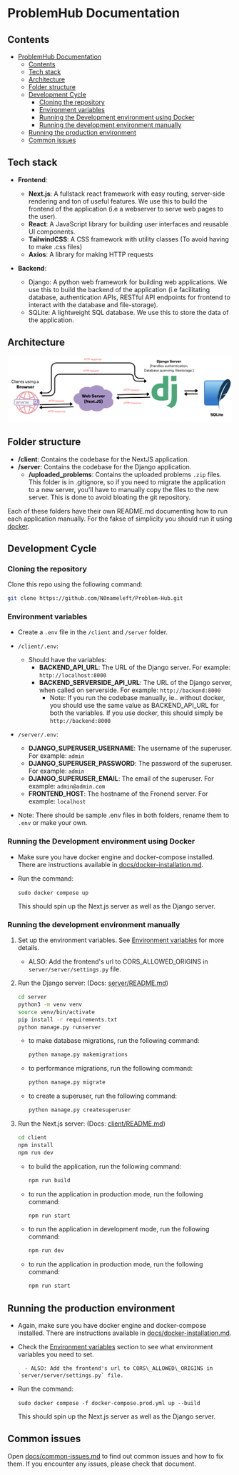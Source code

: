 # ProblemHub Documentation

## Contents

- [ProblemHub Documentation](#problemhub-documentation)
  - [Contents](#contents)
  - [Tech stack](#tech-stack)
  - [Architecture](#architecture)
  - [Folder structure](#folder-structure)
  - [Development Cycle](#development-cycle)
    - [Cloning the repository](#cloning-the-repository)
    - [Environment variables](#environment-variables)
    - [Running the Development environment using Docker](#running-the-development-environment-using-docker)
    - [Running the development environment manually](#running-the-development-environment-manually)
  - [Running the production environment](#running-the-production-environment)
  - [Common issues](#common-issues)

## Tech stack

- **Frontend**: 
  - **Next.js**: A fullstack react framework with easy routing, server-side rendering and ton of useful features. We use this to build the frontend of the application (i.e a webserver to serve web pages to the user).
  - **React**: A JavaScript library for building user interfaces and reusable UI components.
  - **TailwindCSS**: A CSS framework with utility classes (To avoid having to make .css files)
  - **Axios**: A library for making HTTP requests

- **Backend**:
  - Django: A python web framework for building web applications. We use this to build the backend of the application (i.e facilitating database, authentication APIs, RESTful API endpoints for frontend to interact with the database and file-storage).
  - SQLite: A lightweight SQL database. We use this to store the data of the application.

## Architecture

![Architecture](static/images/architecture.png)

## Folder structure

- **/client**: Contains the codebase for the NextJS application.
- **/server**: Contains the codebase for the Django application.
  - **/uploaded_problems**: Contains the uploaded problems `.zip` files. This folder is in .gitignore, so if you need to migrate the application to a new server, you'll have to manually copy the files to the new server. This is done to avoid bloating the git repository.

Each of these folders have their own README.md documenting how to run each application manually. For the fakse of simplicity you should run it using [docker](#running-the-development-environment).

## Development Cycle

### Cloning the repository
Clone this repo using the following command:

```bash
git clone https://github.com/N0nameleft/Problem-Hub.git
```

### Environment variables

- Create a `.env` file in the `/client` and `/server` folder.
- `/client/.env`:
  - Should have the variables:
    - **BACKEND_API_URL**: The URL of the Django server. For example: `http://localhost:8000`
    - **BACKEND_SERVERSIDE_API_URL**: The URL of the Django server, when called on serverside. For example: `http://backend:8000`
      - Note: If you run the codebase manually, ie.. without docker, you should use the same value as BACKEND_API_URL for both the variables. If you use docker, this should simply be `http://backend:8000`

- `/server/.env`:
  - **DJANGO_SUPERUSER_USERNAME**: The username of the superuser. For example: `admin`
  - **DJANGO_SUPERUSER_PASSWORD**: The password of the superuser. For example: `admin`
  - **DJANGO_SUPERUSER_EMAIL**: The email of the superuser. For example: `admin@admin.com`
  - **FRONTEND_HOST**: The hostname of the Fronend server. For example: `localhost`

- Note: There should be sample .env files in both folders, rename them to `.env` or make your own.

### Running the Development environment using Docker

- Make sure you have docker engine and docker-compose installed. There are instructions available in [docs/docker-installation.md](docs/docker-installation.md).
- Run the command:

    ```sudo docker compose up```

    This should spin up the Next.js server as well as the Django server.


### Running the development environment manually

1. Set up the environment variables. See [Environment variables](#environment-variables) for more details.

	- ALSO: Add the frontend's url to CORS\_ALLOWED\_ORIGINS in `server/server/settings.py` file. 

2. Run the Django server: (Docs: [server/README.md](server/README.md))

    ```bash
    cd server
    python3 -m venv venv
    source venv/bin/activate
    pip install -r requirements.txt
    python manage.py runserver
    ```

    - to make database migrations, run the following command:

        ```bash
        python manage.py makemigrations
        ```

    - to performance migrations, run the following command:

        ```bash
        python manage.py migrate
        ```

    - to create a superuser, run the following command:

        ```bash
        python manage.py createsuperuser
        ```

3. Run the Next.js server: (Docs: [client/README.md](client/README.md))

    ```bash
    cd client
    npm install
    npm run dev
    ```

    - to build the application, run the following command:

        ```bash
        npm run build
        ```

    - to run the application in production mode, run the following command:

        ```bash
        npm run start
        ```

    - to run the application in development mode, run the following command:

        ```bash
        npm run dev
        ```

    - to run the application in production mode, run the following command:

        ```bash
        npm run start
        ```

## Running the production environment

- Again, make sure you have docker engine and docker-compose installed. There are instructions available in [docs/docker-installation.md](docs/docker-installation.md).

- Check the [Environment variables](#environment-variables) section to see what environment variables you need to set.

        - ALSO: Add the frontend's url to CORS\_ALLOWED\_ORIGINS in `server/server/settings.py` file.


- Run the command:

    ```sudo docker compose -f docker-compose.prod.yml up --build```

    This should spin up the Next.js server as well as the Django server.

## Common issues

Open [docs/common-issues.md](docs/common-issues.md) to find out common issues and how to fix them. If you encounter any issues, please check that document.
